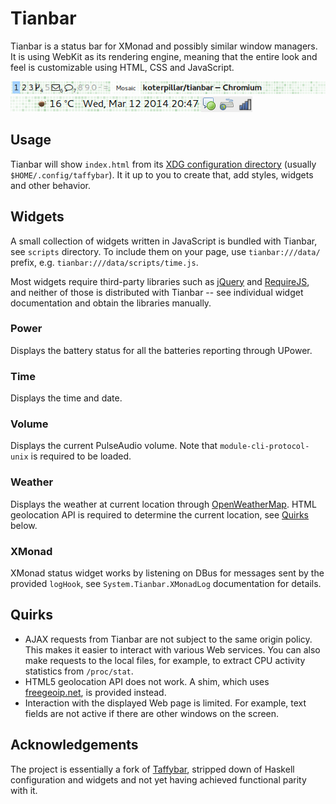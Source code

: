Tianbar
=======

Tianbar is a status bar for XMonad and possibly similar window managers. It is
using WebKit as its rendering engine, meaning that the entire look and feel is
customizable using HTML, CSS and JavaScript.

![Screenshot - left part](tianbar.png) ![Screenshot - right part](tianbar2.png)

Usage
-----

Tianbar will show `index.html` from its [XDG configuration directory][xdg]
(usually `$HOME/.config/taffybar`). It it up to you to create that, add styles,
widgets and other behavior.

Widgets
-------

A small collection of widgets written in JavaScript is bundled with Tianbar,
see `scripts` directory. To include them on your page, use
`tianbar:///data/` prefix, e.g. `tianbar:///data/scripts/time.js`.

Most widgets require third-party libraries such as [jQuery][jquery] and
[RequireJS][requirejs], and neither of those is distributed with Tianbar --
see individual widget documentation and obtain the libraries manually.

### Power

Displays the battery status for all the batteries reporting through UPower.

### Time

Displays the time and date.

### Volume

Displays the current PulseAudio volume. Note that `module-cli-protocol-unix`
is required to be loaded.

### Weather

Displays the weather at current location through
[OpenWeatherMap][openweathermap]. HTML geolocation API is required to determine
the current location, see [Quirks](#quirks) below.

### XMonad

XMonad status widget works by listening on DBus for messages sent by the
provided `logHook`, see `System.Tianbar.XMonadLog` documentation for details.

Quirks
------

* AJAX requests from Tianbar are not subject to the same origin policy. This
  makes it easier to interact with various Web services. You can also make
  requests to the local files, for example, to extract CPU activity statistics
  from `/proc/stat`.
* HTML5 geolocation API does not work. A shim, which uses
  [freegeoip.net][freegeoip], is provided instead.
* Interaction with the displayed Web page is limited. For example, text fields
  are not active if there are other windows on the screen.

Acknowledgements
----------------

The project is essentially a fork of [Taffybar][taffybar], stripped down of
Haskell configuration and widgets and not yet having achieved functional parity
with it.

[freegeoip]: http://freegeoip.net/
[jquery]: http://jquery.com/
[openweathermap]: http://openweathermap.org/
[requirejs]: http://requirejs.org/
[taffybar]: https://github.com/travitch/taffybar
[xdg]: http://standards.freedesktop.org/basedir-spec/basedir-spec-latest.html
